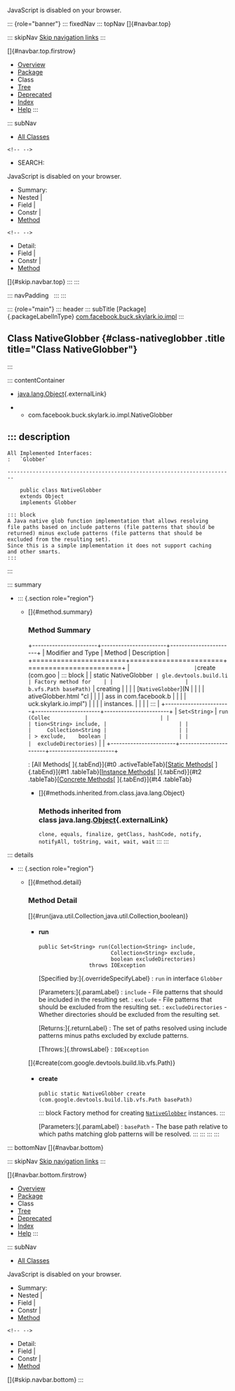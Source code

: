 <div>

JavaScript is disabled on your browser.

</div>

::: {role="banner"}
::: fixedNav
::: topNav
[]{#navbar.top}

::: skipNav
[Skip navigation links](#skip.navbar.top "Skip navigation links")
:::

[]{#navbar.top.firstrow}

-   [Overview](../../../../../../index.html)
-   [Package](package-summary.html)
-   Class
-   [Tree](package-tree.html)
-   [Deprecated](../../../../../../deprecated-list.html)
-   [Index](../../../../../../index-all.html)
-   [Help](../../../../../../help-doc.html)
:::

::: subNav
-   [All Classes](../../../../../../allclasses.html)

```{=html}
<!-- -->
```
-   SEARCH:

<div>

<div>

JavaScript is disabled on your browser.

</div>

</div>

<div>

-   Summary: 
-   Nested \| 
-   Field \| 
-   Constr \| 
-   [Method](#method.summary)

```{=html}
<!-- -->
```
-   Detail: 
-   Field \| 
-   Constr \| 
-   [Method](#method.detail)

</div>

[]{#skip.navbar.top}
:::
:::

::: navPadding
 
:::
:::

::: {role="main"}
::: header
::: subTitle
[Package]{.packageLabelInType} [com.facebook.buck.skylark.io.impl](package-summary.html)
:::

## Class NativeGlobber {#class-nativeglobber .title title="Class NativeGlobber"}
:::

::: contentContainer
-   [java.lang.Object](http://docs.oracle.com/javase/7/docs/api/java/lang/Object.html?is-external=true "class or interface in java.lang"){.externalLink}

-   -   com.facebook.buck.skylark.io.impl.NativeGlobber

::: description
-   

    All Implemented Interfaces:
    :   `Globber`

    ------------------------------------------------------------------------

        public class NativeGlobber
        extends Object
        implements Globber

    ::: block
    A Java native glob function implementation that allows resolving
    file paths based on include patterns (file patterns that should be
    returned) minus exclude patterns (file patterns that should be
    excluded from the resulting set).
    Since this is a simple implementation it does not support caching
    and other smarts.
    :::
:::

::: summary
-   ::: {.section role="region"}
    -   []{#method.summary}

        ### Method Summary

        +-----------------------+-----------------------+-----------------------+
        | Modifier and Type     | Method                | Description           |
        +=======================+=======================+=======================+
        | `                     | `create​(com.goo       | ::: block             |
        | static NativeGlobber` | gle.devtools.build.li | Factory method for    |
        |                       | b.vfs.Path basePath)` | creating              |
        |                       |                       | [`NativeGlobber`](N   |
        |                       |                       | ativeGlobber.html "cl |
        |                       |                       | ass in com.facebook.b |
        |                       |                       | uck.skylark.io.impl") |
        |                       |                       | instances.            |
        |                       |                       | :::                   |
        +-----------------------+-----------------------+-----------------------+
        | `Set<String>`         | `run​(Collec           |                       |
        |                       | tion<String> include, |                       |
        |                       |     Collection<String |                       |
        |                       | > exclude,    boolean |                       |
        |                       |  excludeDirectories)` |                       |
        +-----------------------+-----------------------+-----------------------+

        : [All Methods[ ]{.tabEnd}]{#t0 .activeTableTab}[[Static
        Methods](javascript:show(1);)[ ]{.tabEnd}]{#t1
        .tableTab}[[Instance
        Methods](javascript:show(2);)[ ]{.tabEnd}]{#t2
        .tableTab}[[Concrete
        Methods](javascript:show(8);)[ ]{.tabEnd}]{#t4 .tableTab}

        -   []{#methods.inherited.from.class.java.lang.Object}

            ### Methods inherited from class java.lang.[Object](http://docs.oracle.com/javase/7/docs/api/java/lang/Object.html?is-external=true "class or interface in java.lang"){.externalLink}

            `clone, equals, finalize, getClass, hashCode, notify, notifyAll, toString, wait, wait, wait`
    :::
:::

::: details
-   ::: {.section role="region"}
    -   []{#method.detail}

        ### Method Detail

        []{#run(java.util.Collection,java.util.Collection,boolean)}

        -   #### run

            ``` methodSignature
            public Set<String> run​(Collection<String> include,
                                   Collection<String> exclude,
                                   boolean excludeDirectories)
                            throws IOException
            ```

            [Specified by:]{.overrideSpecifyLabel}
            :   `run` in interface `Globber`

            [Parameters:]{.paramLabel}
            :   `include` - File patterns that should be included in the
                resulting set.
            :   `exclude` - File patterns that should be excluded from
                the resulting set.
            :   `excludeDirectories` - Whether directories should be
                excluded from the resulting set.

            [Returns:]{.returnLabel}
            :   The set of paths resolved using include patterns minus
                paths excluded by exclude patterns.

            [Throws:]{.throwsLabel}
            :   `IOException`

        []{#create(com.google.devtools.build.lib.vfs.Path)}

        -   #### create

            ``` methodSignature
            public static NativeGlobber create​(com.google.devtools.build.lib.vfs.Path basePath)
            ```

            ::: block
            Factory method for creating
            [`NativeGlobber`](NativeGlobber.html "class in com.facebook.buck.skylark.io.impl")
            instances.
            :::

            [Parameters:]{.paramLabel}
            :   `basePath` - The base path relative to which paths
                matching glob patterns will be resolved.
    :::
:::
:::
:::

::: bottomNav
[]{#navbar.bottom}

::: skipNav
[Skip navigation links](#skip.navbar.bottom "Skip navigation links")
:::

[]{#navbar.bottom.firstrow}

-   [Overview](../../../../../../index.html)
-   [Package](package-summary.html)
-   Class
-   [Tree](package-tree.html)
-   [Deprecated](../../../../../../deprecated-list.html)
-   [Index](../../../../../../index-all.html)
-   [Help](../../../../../../help-doc.html)
:::

::: subNav
-   [All Classes](../../../../../../allclasses.html)

<div>

<div>

JavaScript is disabled on your browser.

</div>

</div>

<div>

-   Summary: 
-   Nested \| 
-   Field \| 
-   Constr \| 
-   [Method](#method.summary)

```{=html}
<!-- -->
```
-   Detail: 
-   Field \| 
-   Constr \| 
-   [Method](#method.detail)

</div>

[]{#skip.navbar.bottom}
:::

